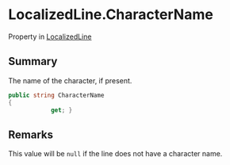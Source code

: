 # LocalizedLine.CharacterName

Property in [LocalizedLine](/api/csharp/yarn.unity.localizedline.md)

## Summary


The name of the character, if present.


```csharp
public string CharacterName
{
            get; }
```

## Remarks


This value will be  <code>null</code>  if the line does not
have a character name.


